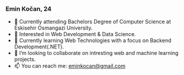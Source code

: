 ### Emin Kočan, 24
- 👋 Currently attending Bachelors Degree of Computer Science at Eskisehir Osmangazi University.
- 👀 Interested in Web Development & Data Science.
- 🌱 Currently learning Web Technologies with a focus on Backend Development(.NET). 
- 💞️ I’m looking to collaborate on intresting web and machine learning projects.
- 📫 You can reach me: eminkocan@gmail.com 

<!---
kcne/kcne is a ✨ special ✨ repository because its `README.md` (this file) appears on your GitHub profile.
You can click the Preview link to take a look at your changes.
--->
